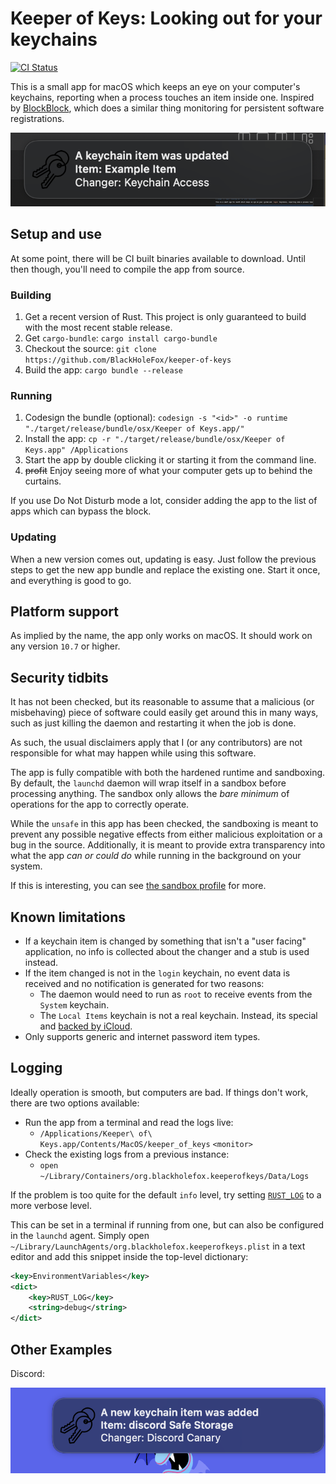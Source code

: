 # Keeper of Keys: Looking out for your keychains

[![CI Status](https://github.com/BlackHoleFox/Keeper-of-Keys/workflows/CI/badge.svg)](https://github.com/BlackHoleFox/Keeper-of-Keys/actions)

This is a small app for macOS which keeps an eye on your computer's keychains, reporting when a process touches an item inside one. Inspired by [BlockBlock](https://objective-see.org/products/blockblock.html), which does a similar thing monitoring for persistent software registrations.

!["A screenshot of a notification the app generates"](./media/example_notification.png)

## Setup and use

At some point, there will be CI built binaries available to download. Until then though, you'll need to compile the app from source.

### Building
1. Get a recent version of Rust. This project is only guaranteed to build with the most recent stable release.
2. Get `cargo-bundle`: `cargo install cargo-bundle`
3. Checkout the source: `git clone https://github.com/BlackHoleFox/keeper-of-keys`
4. Build the app: `cargo bundle --release`

### Running

1. Codesign the bundle (optional): `codesign -s "<id>" -o runtime "./target/release/bundle/osx/Keeper of Keys.app/"`
2. Install the app: `cp -r "./target/release/bundle/osx/Keeper of Keys.app" /Applications`
3. Start the app by double clicking it or starting it from the command line.
4. ~~profit~~ Enjoy seeing more of what your computer gets up to behind the curtains.

If you use Do Not Disturb mode a lot, consider adding the app to the list of apps which can bypass the block.

### Updating
When a new version comes out, updating is easy. Just follow the previous steps to get the new app bundle and replace the existing one. Start it once, and everything is good to go.

## Platform support
As implied by the name, the app only works on macOS. It should work on any version `10.7` or higher.

## Security tidbits
It has not been checked, but its reasonable to assume that a malicious (or misbehaving) piece of software could easily get around this in many ways, such as just killing the daemon and restarting it when the job is done.

As such, the usual disclaimers apply that I (or any contributors) are not responsible for what may happen while using this software.

The app is fully compatible with both the hardened runtime and sandboxing. By default, the `launchd` daemon will wrap itself in a sandbox before processing anything. The sandbox only allows the _bare minimum_ of operations for the app to correctly operate.

While the `unsafe` in this app has been checked, the sandboxing is meant to prevent any possible negative effects from either malicious exploitation or a bug in the source. Additionally, it is meant to provide extra transparency into what the app _can or could do_ while running in the background on your system.

If this is interesting, you can see [the sandbox profile](./resources/sandbox.sb) for more.

## Known limitations

- If a keychain item is changed by something that isn't a "user facing" application, no info is collected about the changer and a stub is used instead.
- If the item changed is not in the `login` keychain, no event data is received and no notification is generated for two reasons:
    - The daemon would need to run as `root` to receive events from the `System` keychain.
    - The `Local Items` keychain is not a real keychain. Instead, its special and [backed by iCloud](https://macmule.com/2014/03/30/the-local-items-keychain-in-mavericks/).
- Only supports generic and internet password item types.

## Logging

Ideally operation is smooth, but computers are bad. If things don't work, there are two options available:

- Run the app from a terminal and read the logs live:
    - `/Applications/Keeper\ of\ Keys.app/Contents/MacOS/keeper_of_keys` `<monitor>`
- Check the existing logs from a previous instance:
    - `open ~/Library/Containers/org.blackholefox.keeperofkeys/Data/Logs`

If the problem is too quite for the default `info` level,
try setting [`RUST_LOG`](https://docs.rs/flexi_logger/latest/flexi_logger/struct.Logger.html#method.try_with_env_or_str) to a more verbose level.

This can be set in a terminal if running from one, but can also be configured in the `launchd` agent. Simply open `~/Library/LaunchAgents/org.blackholefox.keeperofkeys.plist` in a text editor and add this snippet inside the top-level dictionary:

```xml
<key>EnvironmentVariables</key>
<dict>
	<key>RUST_LOG</key>
	<string>debug</string>
</dict>
```

## Other Examples

Discord:

!["A screenshot of a notification that Discord can generate"](./media/example_notification_2.png)